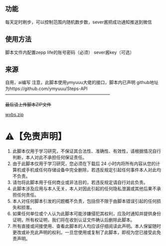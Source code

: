 ## 功能
每天定时刷步，可以控制范围内随机数步数，sever酱把成功通知推送到微信

## 使用方法
脚本文件内配置zepp life的账号密码（必须）
sever酱key（可选）

## 来源
自用，ai编写
注意，此脚本使用ymyuuu大佬的接口，脚本内已声明
github地址为https://github.com/ymyuuu/Steps-API
————————————————————————

~~最后请上传脚本ZIP文件~~

[wxbs.zip](https://github.com/user-attachments/files/20276574/wxbs.zip)


# ⚠️【免责声明】
1. 此脚本仅用于学习研究，不保证其合法性、准确性、有效性，请根据情况自行判断，本人对此不承担任何保证责任。
2. 由于此脚本仅用于学习研究，您必须在下载后 24 小时内将所有内容从您的计算机或手机或任何存储设备中完全删除，若违反规定引起任何事件本人对此均不负责。
3. 请勿将此脚本用于任何商业或非法目的，若违反规定请自行对此负责。
4. 此脚本涉及应用与本人无关，本人对因此引起的任何隐私泄漏或其他后果不承担任何责任。
5. 本人对任何脚本引发的问题概不负责，包括但不限于由脚本错误引起的任何损失和损害。
6. 如果任何单位或个人认为此脚本可能涉嫌侵犯其权利，应及时通知并提供身份证明，所有权证明，我们将在收到认证文件确认后删除此脚本。
7. 所有直接或间接使用、查看此脚本的人均应该仔细阅读此声明。本人保留随时更改或补充此声明的权利。一旦您使用或复制了此脚本，即视为您已接受此免责声明。